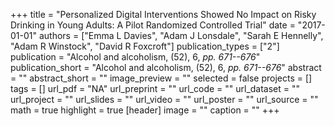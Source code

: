 +++
title = "Personalized Digital Interventions Showed No Impact on Risky Drinking in Young Adults: A Pilot Randomized Controlled Trial"
date = "2017-01-01"
authors = ["Emma L Davies", "Adam J Lonsdale", "Sarah E Hennelly", "Adam R Winstock", "David R Foxcroft"]
publication_types = ["2"]
publication = "Alcohol and alcoholism, (52), 6, _pp. 671--676_"
publication_short = "Alcohol and alcoholism, (52), 6, _pp. 671--676_"
abstract = ""
abstract_short = ""
image_preview = ""
selected = false
projects = []
tags = []
url_pdf = "NA"
url_preprint = ""
url_code = ""
url_dataset = ""
url_project = ""
url_slides = ""
url_video = ""
url_poster = ""
url_source = ""
math = true
highlight = true
[header]
image = ""
caption = ""
+++
